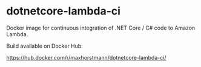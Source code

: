 # dotnetcore-lambda-ci
Docker image for continuous integration of .NET Core / C# code to Amazon Lambda.

Build available on Docker Hub:

https://hub.docker.com/r/maxhorstmann/dotnetcore-lambda-ci/

